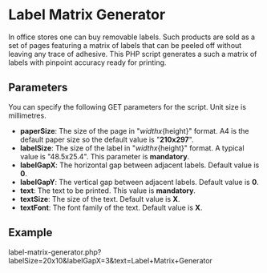 Label Matrix Generator
======================

In office stores one can buy removable labels.  Such products are sold as a set of pages featuring a matrix of labels that can be peeled off without leaving any trace of adhesive.  This PHP script generates a such a matrix of labels with pinpoint accuracy ready for printing.

Parameters
----------

You can specify the following GET parameters for the script.  Unit size is millimetres.

* __paperSize__: The size of the page in "${width}x${height}" format.  A4 is the default paper size so the default value is "__210x297__".
* __labelSize__: The size of the label in "${width}x${height}" format.  A typical value is "48.5x25.4".  This parameter is __mandatory__.
* __labelGapX__: The horizontal gap between adjacent labels.  Default value is __0__.
* __labelGapY__: The vertical gap between adjacent labels.  Default value is __0__.
* __text__: The text to be printed.  This value is __mandatory__.
* __textSize__: The size of the text.  Default value is __X__.
* __textFont__: The font family of the text.  Default value is __X__.

Example
-------

label-matrix-generator.php?labelSize=20x10&labelGapX=3&text=Label+Matrix+Generator
